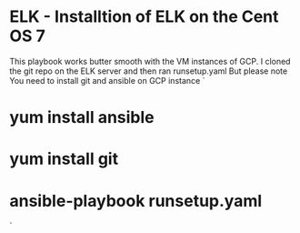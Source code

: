 # ELK - Installtion of ELK on the Cent OS 7 
This playbook works butter smooth with the VM instances of GCP. 
I cloned the git repo on the ELK server and then ran runsetup.yaml But please note You need to install git and ansible on GCP instance 
`
# yum install ansible 
# yum install git 
# ansible-playbook runsetup.yaml 
`
